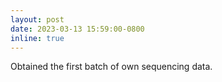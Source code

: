 ```yaml
---
layout: post
date: 2023-03-13 15:59:00-0800
inline: true
---
```


Obtained the first batch of own sequencing data.
